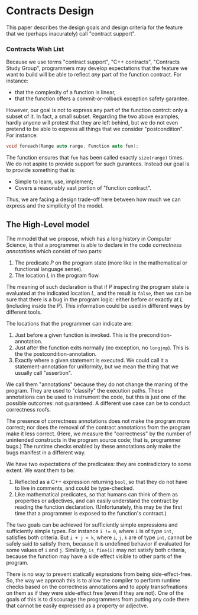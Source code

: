 Contracts Design
================

This paper describes the design goals and design criteria for the feature that we (perhaps inacurately) call "contract support".  

### Contracts Wish List

Because we use terms "contract support", "C++ contracts", "Contracts Study Group", programmers may develop expectations that the feature we want to build will be able to reflect *any* part of the function contract. For instance:

  * that the complexity of a function is linear,
  * that the function offers a commit-or-rolback exception safety garantee.

However, our goal is not to express any part of the function contrct: only a subset of it. In fact, a small subset. Regarding the two above examples, hardly anyone will protest that they are left behind, but we do not even pretend to be able to express all things that we consider "postcondition". For instance:

```c++
void foreach(Range auto range, Function auto fun);
```

The function ensures that `fun` has been called exactly `size(range)` times. We do not aspire to provide support for such gurantees. Instead our goal is to provide something that is:

  * Simple to learn, use, implement;
  * Covers a reasonably vast portion of "function contract".

Thus, we are facing a design trade-off here between how much we can express and the simplicity of the model.



The High-Level model
--------------------

The mmodel that we propose, which has a long history in Computer Science, is that a programmer is able to declare in the code
*correctness annotations* which consist of two parts:

  1. The predicate *P* on the program state (more like in the mathematical or functional language sense).
  2. The location *L* in the program flow. 

The meaning of such declaration is that if *P* inspecting the program state is evaluated at the indicated location *L*, and the result is `false`,
then we can be sure that there is a bug in the program logic: either before or exactly at *L* (including inside the *P*). This information could be used in different ways by different tools.

The locations that the programmer can indicate are:

  1. Just before a given function is invoked. This is the precondition-annotation.
  2. Just after the function exits normally (no exception, no `longjmp`). This is the the postcondition-annotation.
  3. Exactly where a given statement is executed. We could call it a statement-annotation for uniformity, but we mean the thing that we usually call "assertion".

We call them "annotations" because they do not change the maning of the program. They are used to "classify" the execution paths. 
These annotations can be used to instrument the code, but this is just one of the possible outcomes: not guaranteed. 
A different use case can be to conduct correctness roofs.

The presence of correctness annotations does not make the program more correct; nor does the removal of the contract annotations from the program make it less correct. (Here, we measure the "correctness" by the number of unintended constructs in the program source code; that is, programmer bugs.) The runtime checks enabled by these annotations only make the bugs manifest in a different way.

We have two expectations of the predicates: they are contradictory to some extent. We want them to be:

  1. Reflected as a C++ expression returning `bool`, so that they do not have to live in comments, and could be type-checked.
  2. Like mathematical predicates, so that humans can think of them as properties or adjectives, and can easily understand 
     the contract by reading the function declaration. (Unfortunately, this may be the first time that a programmer is exposed to the function's contract.)

The two goals can be achieved for sufficiently simple expressions and sufficiently simple types. For instance `i != 0`, where `i` is of type `int`, satisfies both criteria. But `i + j < k`, where `i`, `j`, `k` are of type `int`, cannot be safely said to satisfy them, because it is undefined behavior if evaluated for some values of `i` and `j`. Similarly, `is_fine(i)` may not satisfy both criteria, because the function may have a side effect visible to other parts of the program. 

There is no way to prevent statically exprssions from being side-effect-free. So, the way we approah this is to allow the compiler to perform runtime checks based on the 
correctness annotations and to apply transofmations on them as if they were side-effect free (even if they are not). One of the goals of this is to discourage the programmers from putting any code there that cannot be easily expressed as a property or adjectve.  

